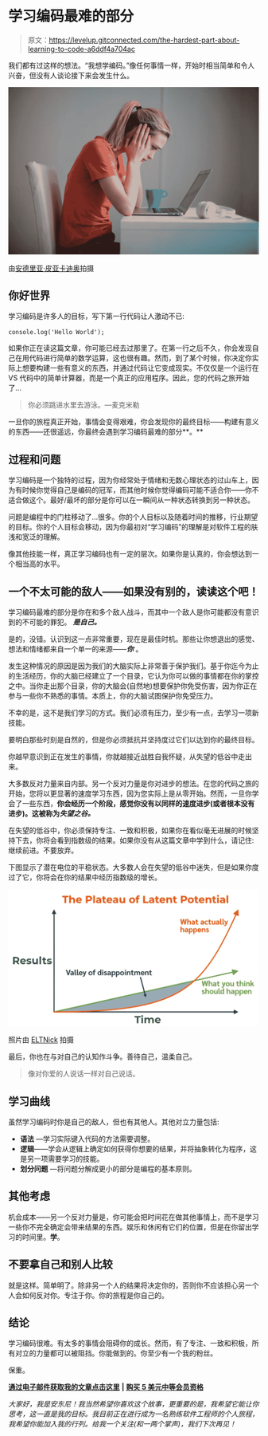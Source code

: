 # 学习编码最难的部分

> 原文：<https://levelup.gitconnected.com/the-hardest-part-about-learning-to-code-a6ddf4a704ac>

我们都有过这样的想法。“我想学编码。”像任何事情一样，开始时相当简单和令人兴奋，但没有人谈论接下来会发生什么。

![](img/7da20415ea9d262ab7d0f7418c5c9c6d.png)

由[安德里亚·皮亚卡迪奥](https://www.pexels.com/photo/young-troubled-woman-using-laptop-at-home-3755755/)拍摄

## 你好世界

学习编码是许多人的目标，写下第一行代码让人激动不已:

```
console.log('Hello World');
```

如果你正在读这篇文章，你可能已经去过那里了。在第一行之后不久，你会发现自己在用代码进行简单的数学运算，这也很有趣。然而，到了某个时候，你决定你实际上想要构建一些有意义的东西，并通过代码让它变成现实。不仅仅是一个运行在 VS 代码中的简单计算器，而是一个真正的应用程序。因此，您的代码之旅开始了…

> 你必须跳进水里去游泳。—麦克米勒

一旦你的旅程真正开始，事情会变得艰难，你会发现你的最终目标——构建有意义的东西——还很遥远，你最终会遇到学习编码最难的部分**。**

## 过程和问题

学习编码是一个独特的过程，因为你经常处于情绪和无数心理状态的过山车上，因为有时候你觉得自己是编码的冠军，而其他时候你觉得编码可能不适合你——你不适合做这个。最好/最坏的部分是你可以在一瞬间从一种状态转换到另一种状态。

问题是编程中的门柱移动了…很多。你的个人目标以及随着时间的推移，行业期望的目标。你的个人目标会移动，因为你最初对“学习编码”的理解是对软件工程的肤浅和宽泛的理解。

像其他技能一样，真正学习编码也有一定的层次。如果你是认真的，你会想达到一个相当高的水平。

## 一个不太可能的敌人——如果没有别的，读读这个吧！

学习编码最难的部分是你在和多个敌人战斗，而其中一个敌人是你可能都没有意识到的不可能的罪犯。 ***是自己。***

是的，没错。认识到这一点非常重要，现在是最佳时机。那些让你想退出的感觉、想法和情绪都来自一个单一的来源——***你*** 。

发生这种情况的原因是因为我们的大脑实际上非常善于保护我们。基于你迄今为止的生活经历，你的大脑已经建立了一个目录，它认为你可以做的事情都在你的掌控之中。当你走出那个目录，你的大脑会(自然地)想要保护你免受伤害，因为你正在参与一些你不熟悉的事情。本质上，你的大脑试图保护你免受压力。

不幸的是，这不是我们学习的方式。我们必须有压力，至少有一点，去学习一项新技能。

要明白那些时刻是自然的，但是你必须抵抗并坚持度过它们以达到你的最终目标。

你越早意识到正在发生的事情，你就越接近战胜自我怀疑，从失望的低谷中走出来。

大多数反对力量来自内部。另一个反对力量是你对进步的想法。在您的代码之旅的开始，您将以更显著的速度学习东西，因为您实际上是从零开始。然而，一旦你学会了一些东西，**你会经历一个阶段，感觉你没有以同样的速度进步(或者根本没有进步)。这被称为*失望之谷。***

在失望的低谷中，你必须保持专注、一致和积极，如果你在看似毫无进展的时候坚持下去，你将会看到指数级的结果。如果你没有从这篇文章中学到什么，请记住:继续前进。不要放弃。

下图显示了潜在电位的平稳状态。大多数人会在失望的低谷中迷失，但是如果你度过了它，你将会在你的结果中经历指数级的增长。

![](img/71520cafb7b41c796f3b1e8c1e15596a.png)

照片由 [ELTNick](https://eltnick.wordpress.com/2020/08/14/the-valley-of-disappointment/) 拍摄

最后，你也在与对自己的认知作斗争。善待自己，温柔自己。

> 像对你爱的人说话一样对自己说话。

## 学习曲线

虽然学习编码时你是自己的敌人，但也有其他人。其他对立力量包括:

*   **语法** —学习实际键入代码的方法需要调整。
*   **逻辑**——学会从逻辑上确定如何获得你想要的结果，并将抽象转化为程序，这是另一项需要学习的技能。
*   **划分问题** —将问题分解成更小的部分是编程的基本原则。

## 其他考虑

机会成本——另一个反对力量是，你可能会把时间花在做其他事情上，而不是学习一些你不完全确定会带来结果的东西。娱乐和休闲有它们的位置，但是在你留出学习的时间里。**学**。

## 不要拿自己和别人比较

就是这样。简单明了。除非另一个人的结果将决定你的，否则你不应该担心另一个人会如何反对你。专注于你。你的旅程是你自己的。

## 结论

学习编码很难。有太多的事情会阻碍你的成长。然而，有了专注、一致和积极，所有对立的力量都可以被阻挡。你能做到的。你至少有一个我的粉丝。

保重。

[**通过电子邮件获取我的文章点击这里**](https://anthonycg_.medium.com/subscribe) **|** [**购买 5 美元中等会员资格**](https://medium.com/@anthonycg_/membership)

*大家好，我是安东尼！我当然希望你喜欢这个故事，更重要的是，我希望它能让你思考，这一直是我的目标。我目前正在进行成为一名熟练软件工程师的个人旅程，我希望你能加入我的行列。给我一个关注(和一两个掌声)，我们下次再见！*